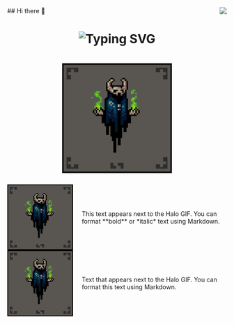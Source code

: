 <img align="right" src="https://visitor-badge.laobi.icu/badge?page_id=Afwann.Afwann" />
## Hi there 👋
<h1 align="center">
    <img src="https://readme-typing-svg.herokuapp.com?font=Tiny5&duration=3000&color=33FF00&center=true&vCenter=true&random=false&width=435&lines=~%24+echo+'Welcome%2C+Adventurer+!+%E2%9A%94+';~%24+sudo+pacman+-Syu+git-adv;~%24+usr%2Fbin%2Fgit-adv;~%24+%5B+%E2%96%88%E2%96%88%E2%96%88%E2%96%88%E2%96%88%E2%96%88%E2%96%88%E2%96%88%E2%96%88%E2%96%88+%5D+100%25;~%24+'Initiating+Quests%3A+Open+Source+Project';~%24+'Let+the+Adventure+Begin...!+%E2%9A%94'" alt="Typing SVG" />
</h1>
<h1 align="center">
    <img src="https://raw.githubusercontent.com/Afwann/profile-assets/main/gifs/Project%20WishGranter%20-DevBlog-.gif" style="width:50%; height:auto;" />
</h1>
<div style="display: flex; align-items: center;">
  <img src="https://raw.githubusercontent.com/Afwann/profile-assets/main/gifs/Project%20WishGranter%20-DevBlog-.gif" alt="Halo GIF" style="width: 30%; margin-right: 20px;">
  <p>This text appears next to the Halo GIF. You can format **bold** or *italic* text using Markdown.</p>
</div>

<div style="display: flex; align-items: center;">
  <img src="https://raw.githubusercontent.com/Afwann/profile-assets/main/gifs/Project%20WishGranter%20-DevBlog-.gif" alt="Halo GIF" style="width: 30%; margin-right: 20px;">
  <div>
    <p>Text that appears next to the Halo GIF. You can format this text using Markdown.</p>
  </div>
</div>

<!--
**Afwann/Afwann** is a ✨ _special_ ✨ repository because its `README.md` (this file) appears on your GitHub profile.

Here are some ideas to get you started:

- 🔭 I’m currently working on ...
- 🌱 I’m currently learning ...
- 👯 I’m looking to collaborate on ...
- 🤔 I’m looking for help with ...
- 💬 Ask me about ...
- 📫 How to reach me: ...
- 😄 Pronouns: ...
- ⚡ Fun fact: ...
-->
